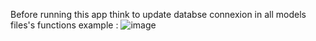 Before running this app think to update databse connexion in all models files's functions
example : 
![image](https://github.com/user-attachments/assets/e893873a-a555-4f61-8a54-3a4875b582e4)
